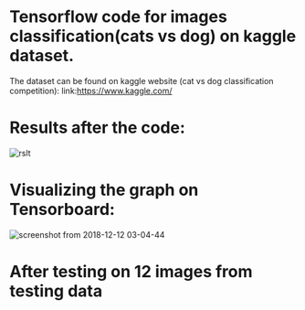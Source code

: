 # Tensorflow code for images classification(cats vs dog) on kaggle dataset.

The dataset can be found on kaggle website (cat vs dog classification competition):
link:https://www.kaggle.com/


# Results after the code:

![rslt](https://user-images.githubusercontent.com/44145876/49822722-eace5280-fdb8-11e8-8865-043d3d22a583.png)


# Visualizing the graph on Tensorboard:
![screenshot from 2018-12-12 03-04-44](https://user-images.githubusercontent.com/44145876/49823486-c1162b00-fdba-11e8-825e-4eaf407f8701.png)


# After testing on 12 images from testing data

